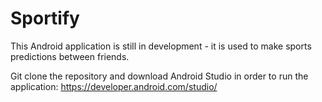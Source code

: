 # Sportify

This Android application is still in development - it is used to make sports predictions between friends.

Git clone the repository and download Android Studio in order to run the application: https://developer.android.com/studio/
